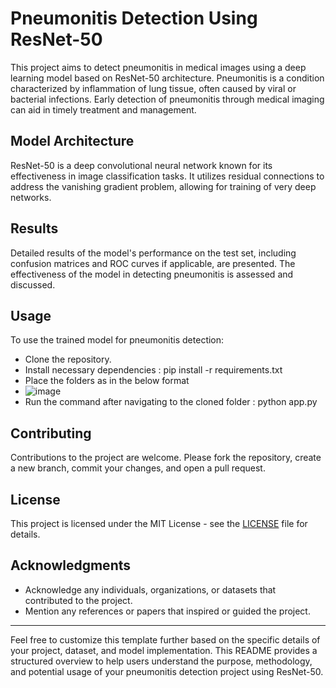 # Pneumonitis Detection Using ResNet-50
This project aims to detect pneumonitis in medical images using a deep learning model based on ResNet-50 architecture. Pneumonitis is a condition characterized by inflammation of lung tissue, often caused by viral or bacterial infections. Early detection of pneumonitis through medical imaging can aid in timely treatment and management.

## Model Architecture
ResNet-50 is a deep convolutional neural network known for its effectiveness in image classification tasks. It utilizes residual connections to address the vanishing gradient problem, allowing for training of very deep networks.

## Results
Detailed results of the model's performance on the test set, including confusion matrices and ROC curves if applicable, are presented. The effectiveness of the model in detecting pneumonitis is assessed and discussed.

## Usage

To use the trained model for pneumonitis detection:
- Clone the repository.
- Install necessary dependencies : pip install -r requirements.txt
- Place the folders as in the below format
- ![image](https://github.com/kancham-siva-santhosh/Pnemonitis-Detection-Using-ResNet-50/assets/145050571/ab4e0539-6668-498a-a33b-0666d139e084)
- Run the command after navigating to the cloned folder : python app.py
## Contributing

Contributions to the project are welcome. Please fork the repository, create a new branch, commit your changes, and open a pull request.

## License

This project is licensed under the MIT License - see the [LICENSE](./LICENSE) file for details.

## Acknowledgments

- Acknowledge any individuals, organizations, or datasets that contributed to the project.
- Mention any references or papers that inspired or guided the project.

---

Feel free to customize this template further based on the specific details of your project, dataset, and model implementation. This README provides a structured overview to help users understand the purpose, methodology, and potential usage of your pneumonitis detection project using ResNet-50.
